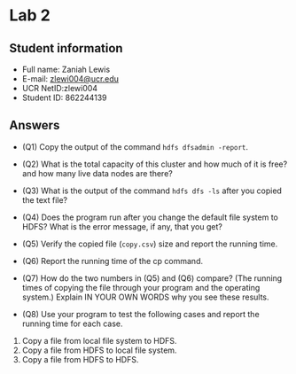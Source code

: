 # Lab 2

## Student information

* Full name: Zaniah Lewis
* E-mail: zlewi004@ucr.edu
* UCR NetID:zlewi004
* Student ID: 862244139

## Answers

* (Q1) Copy the output of the command `hdfs dfsadmin -report`.

* (Q2) What is the total capacity of this cluster and how much of it is free? and how many live data nodes are there?

* (Q3) What is the output of the command `hdfs dfs -ls` after you copied the text file?

* (Q4) Does the program run after you change the default file system to HDFS? What is the error message, if any, that you get?

* (Q5) Verify the copied file (`copy.csv`) size and report the running time.

* (Q6) Report the running time of the cp command.

* (Q7) How do the two numbers in (Q5) and (Q6) compare? (The running times of copying the file through your program and the operating system.) Explain IN YOUR OWN WORDS why you see these results.

* (Q8) Use your program to test the following cases and report the running time for each case.
1) Copy a file from local file system to HDFS.
2) Copy a file from HDFS to local file system.
3) Copy a file from HDFS to HDFS.

